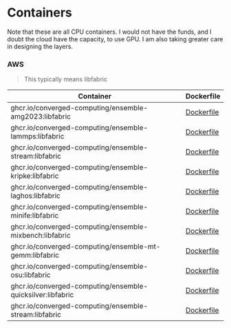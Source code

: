 # Containers

Note that these are all CPU containers. I would not have the funds, and I doubt the cloud have the capacity, to use GPU.
I am also taking greater care in designing the layers.

### AWS 

> This typically means libfabric


| Container                                               |  Dockerfile                          |
|---------------------------------------------------------|--------------------------------------|
| ghcr.io/converged-computing/ensemble-amg2023:libfabric  | [Dockerfile](amg2023/Dockerfile)     |
| ghcr.io/converged-computing/ensemble-lammps:libfabric   | [Dockerfile](lammps/Dockerfile)      |
| ghcr.io/converged-computing/ensemble-stream:libfabric   | [Dockerfile](stream/Dockerfile)      |
| ghcr.io/converged-computing/ensemble-kripke:libfabric   | [Dockerfile](kripke/Dockerfile)      |
| ghcr.io/converged-computing/ensemble-laghos:libfabric   | [Dockerfile](laghos/Dockerfile)      |
| ghcr.io/converged-computing/ensemble-minife:libfabric   | [Dockerfile](minife/Dockerfile)      |
| ghcr.io/converged-computing/ensemble-mixbench:libfabric | [Dockerfile](mixbench/Dockerfile)      |
| ghcr.io/converged-computing/ensemble-mt-gemm:libfabric  | [Dockerfile](mt-gemm/Dockerfile)      |
| ghcr.io/converged-computing/ensemble-osu:libfabric      | [Dockerfile](osu/Dockerfile)      |
| ghcr.io/converged-computing/ensemble-quicksilver:libfabric   | [Dockerfile](quicksilver/Dockerfile)      |
| ghcr.io/converged-computing/ensemble-stream:libfabric   | [Dockerfile](stream/Dockerfile)      |
